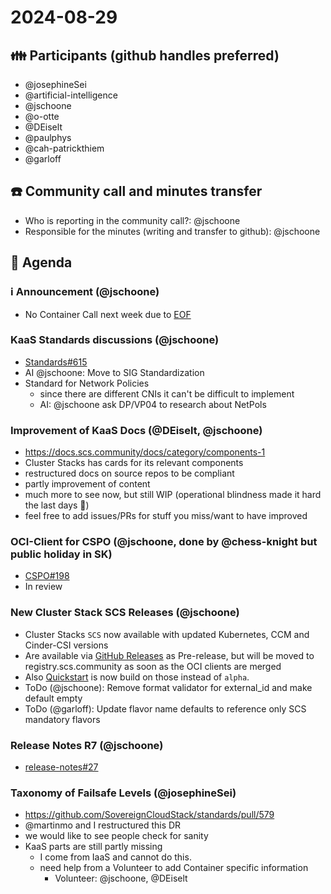 # 2024-08-29
## :family: Participants (github handles preferred)

- @josephineSei
- @artificial-intelligence
- @jschoone
- @o-otte
- @DEiselt
- @paulphys
- @cah-patrickthiem
- @garloff

## :telephone: Community call and minutes transfer

* Who is reporting in the community call?: @jschoone
* Responsible for the minutes (writing and transfer to github): @jschoone
## :notebook: Agenda
### :information_source: Announcement (@jschoone)
- No Container Call next week due to [EOF](https://events.scs.community/eof/)
 
### KaaS Standards discussions (@jschoone)
- [Standards#615](https://github.com/SovereignCloudStack/standards/issues/615)
- AI @jschoone: Move to SIG Standardization
- Standard for Network Policies
    - since there are different CNIs it can't be difficult to implement
    - AI: @jschoone ask DP/VP04 to research about NetPols

### Improvement of KaaS Docs (@DEiselt, @jschoone)
- https://docs.scs.community/docs/category/components-1
- Cluster Stacks has cards for its relevant components
- restructured docs on source repos to be compliant
- partly improvement of content
- much more to see now, but still WIP (operational blindness made it hard the last days :see_no_evil:)
- feel free to add issues/PRs for stuff you miss/want to have improved

### OCI-Client for CSPO (@jschoone, done by @chess-knight but public holiday in SK)
- [CSPO#198](https://github.com/SovereignCloudStack/cluster-stack-provider-openstack/pull/198)
- In review

### New Cluster Stack SCS Releases (@jschoone)
- Cluster Stacks `SCS` now available with updated Kubernetes, CCM and Cinder-CSI versions
- Are available via [GitHub Releases](https://github.com/SovereignCloudStack/cluster-stacks/releases) as Pre-release, but will be moved to registry.scs.community as soon as the OCI clients are merged
- Also [Quickstart](https://docs.scs.community/docs/container/components/cluster-stacks/components/cluster-stacks/providers/openstack/quickstart) is now build on those instead of `alpha`.
- ToDo (@jschoone): Remove format validator for external_id and make default empty
- ToDo (@garloff): Update flavor name defaults to reference only SCS mandatory flavors


### Release Notes R7 (@jschoone)
- [release-notes#27](https://github.com/SovereignCloudStack/release-notes/pull/27)

### Taxonomy of Failsafe Levels (@josephineSei)

- https://github.com/SovereignCloudStack/standards/pull/579
- @martinmo and I restructured this DR
- we would like to see people check for sanity
- KaaS parts are still partly missing
    - I come from IaaS and cannot do this.
    - need help from a Volunteer to add Container specific information
        - Volunteer: @jschoone, @DEiselt
